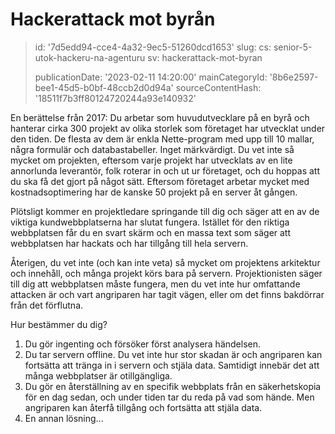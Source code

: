 Hackerattack mot byrån
======================

> id: '7d5edd94-cce4-4a32-9ec5-51260dcd1653'
> slug:
> 	cs: senior-5-utok-hackeru-na-agenturu
> 	sv: hackerattack-mot-byran
> 
> publicationDate: '2023-02-11 14:20:00'
> mainCategoryId: '8b6e2597-bee1-45d5-b0bf-48ccb2d0d94a'
> sourceContentHash: '18511f7b3ff80124720244a93e140932'

En berättelse från 2017: Du arbetar som huvudutvecklare på en byrå och hanterar cirka 300 projekt av olika storlek som företaget har utvecklat under den tiden. De flesta av dem är enkla Nette-program med upp till 10 mallar, några formulär och databastabeller. Inget märkvärdigt. Du vet inte så mycket om projekten, eftersom varje projekt har utvecklats av en lite annorlunda leverantör, folk roterar in och ut ur företaget, och du hoppas att du ska få det gjort på något sätt. Eftersom företaget arbetar mycket med kostnadsoptimering har de kanske 50 projekt på en server åt gången.

Plötsligt kommer en projektledare springande till dig och säger att en av de viktiga kundwebbplatserna har slutat fungera. Istället för den riktiga webbplatsen får du en svart skärm och en massa text som säger att webbplatsen har hackats och har tillgång till hela servern.

Återigen, du vet inte (och kan inte veta) så mycket om projektens arkitektur och innehåll, och många projekt körs bara på servern. Projektionisten säger till dig att webbplatsen måste fungera, men du vet inte hur omfattande attacken är och vart angriparen har tagit vägen, eller om det finns bakdörrar från det förflutna.

Hur bestämmer du dig?

1. Du gör ingenting och försöker först analysera händelsen.
2. Du tar servern offline. Du vet inte hur stor skadan är och angriparen kan fortsätta att tränga in i servern och stjäla data. Samtidigt innebär det att många webbplatser är otillgängliga.
3. Du gör en återställning av en specifik webbplats från en säkerhetskopia för en dag sedan, och under tiden tar du reda på vad som hände. Men angriparen kan återfå tillgång och fortsätta att stjäla data.
4. En annan lösning...
